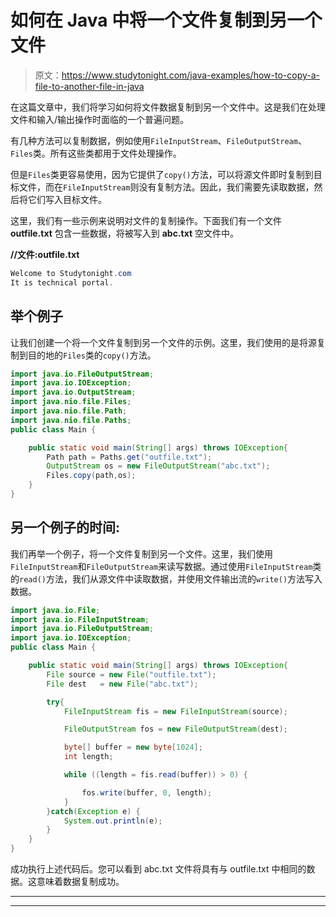 # 如何在 Java 中将一个文件复制到另一个文件

> 原文：<https://www.studytonight.com/java-examples/how-to-copy-a-file-to-another-file-in-java>

在这篇文章中，我们将学习如何将文件数据复制到另一个文件中。这是我们在处理文件和输入/输出操作时面临的一个普遍问题。

有几种方法可以复制数据，例如使用`FileInputStream`、`FileOutputStream`、`Files`类。所有这些类都用于文件处理操作。

但是`Files`类更容易使用，因为它提供了`copy()`方法，可以将源文件即时复制到目标文件，而在`FileInputStream`则没有复制方法。因此，我们需要先读取数据，然后将它们写入目标文件。

这里，我们有一些示例来说明对文件的复制操作。下面我们有一个文件 **outfile.txt** 包含一些数据，将被写入到 **abc.txt** 空文件中。

**//文件:outfile.txt**

```java
Welcome to Studytonight.com
It is technical portal.
```

## 举个例子

让我们创建一个将一个文件复制到另一个文件的示例。这里，我们使用的是将源复制到目的地的`Files`类的`copy()`方法。

```java
import java.io.FileOutputStream;
import java.io.IOException;
import java.io.OutputStream;
import java.nio.file.Files;
import java.nio.file.Path;
import java.nio.file.Paths; 
public class Main {

	public static void main(String[] args) throws IOException{  
		Path path = Paths.get("outfile.txt");
		OutputStream os = new FileOutputStream("abc.txt");
		Files.copy(path,os);
	}
}
```

## 另一个例子的时间:

我们再举一个例子，将一个文件复制到另一个文件。这里，我们使用`FileInputStream`和`FileOutputStream`来读写数据。通过使用`FileInputStream`类的`read()`方法，我们从源文件中读取数据，并使用文件输出流的`write()`方法写入数据。

```java
import java.io.File;
import java.io.FileInputStream;
import java.io.FileOutputStream;
import java.io.IOException;
public class Main {

	public static void main(String[] args) throws IOException{  
		File source = new File("outfile.txt");
		File dest   = new File("abc.txt");

		try{
			FileInputStream fis = new FileInputStream(source);

			FileOutputStream fos = new FileOutputStream(dest); 

			byte[] buffer = new byte[1024];
			int length;

			while ((length = fis.read(buffer)) > 0) {

				fos.write(buffer, 0, length);
			}
		}catch(Exception e) {
			System.out.println(e);
		}
	}
}
```

成功执行上述代码后。您可以看到 abc.txt 文件将具有与 outfile.txt 中相同的数据。这意味着数据复制成功。

* * *

* * *